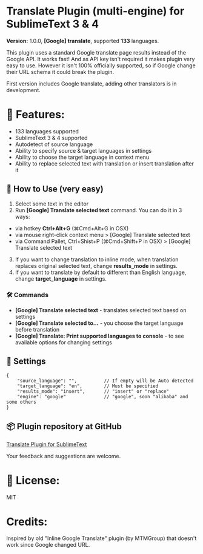 Translate Plugin (multi-engine) for SublimeText 3 & 4
=====================================================

**Version:** 1.0.0, **[Google] translate**, supported **133** languages.

This plugin uses a standard Google translate page results instead of the Google API. It works fast! And as API key isn't required it makes plugin very easy to use. However it isn't 100% officially supported, so if Google change their URL schema it could break the plugin.

First version includes Google translate, adding other translators is in development.

🎯 Features:
============

* 133 languages supported 
* SublimeText 3 & 4 supported
* Autodetect of source language
* Ability to specify source & target languages in settings
* Ability to choose the target language in context menu
* Ability to replace selected text with translation or insert translation after it

## 🚀 How to Use (very easy) ##

1. Select some text in the editor
2. Run **[Google] Translate selected text** command. 
You can do it in 3 ways:
- via hotkey **Ctrl+Alt+G** (⌘Cmd+Alt+G in OSX)
- via mouse right-click context menu > [Google] Translate selected text
- via Command Pallet, Ctrl+Shist+P (⌘Cmd+Shift+P in OSX) > [Google] Translate selected text
3. If you want to change translation to inline mode, when translation replaces original selected text, change **results_mode** in settings.
4. If you want to translate by default to different than English language, change **target_language** in settings.

### 🛠️ Commands ###
- **[Google] Translate selected text** - translates selected text baesd on settings
- **[Google] Translate selected to...** - you choose the target language before translation
- **[Google] Translate: Print supported languages to console** - to see available options for changing settings

## 🧰 Settings ##

    {
        "source_language": "",          // If empty will be Auto detected
        "target_language": "en",        // Must be specified    
        "results_mode": "insert",       // "insert" or "replace" 
        "engine": "google"              // "google", soon "alibaba" and some others   
    }

## 📦️ Plugin repository at GitHub ##

[Translate Plugin for SublimeText](https://github.com/dmytrovoytko/sublimetext-translate)

Your feedback and suggestions are welcome.

📄 License:
===========

MIT

Credits:
========

Inspired by old "Inline Google Translate" plugin (by MTMGroup) that doesn't work since Google changed URL.